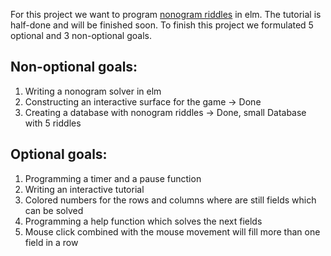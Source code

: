 For this project we want to program [nonogram riddles](https://en.wikipedia.org/wiki/Nonogram) in elm.
The tutorial is half-done and will be finished soon.
To finish this project we formulated 5 optional and 3 non-optional goals.

## Non-optional goals:

1. Writing a nonogram solver in elm
2. Constructing an interactive surface for the game -> Done
3. Creating a database with nonogram riddles -> Done, small Database with 5 riddles

## Optional goals:

1. Programming a timer and a pause function
2. Writing an interactive tutorial
3. Colored numbers for the rows and columns where are still fields which can be solved
4. Programming a help function which solves the next fields
5. Mouse click combined with the mouse movement will fill more than one field in a row


